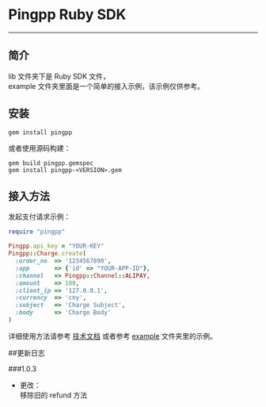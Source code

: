 Pingpp Ruby SDK 
=================

****

## 简介

lib 文件夹下是 Ruby SDK 文件，<br>
example 文件夹里面是一个简单的接入示例，该示例仅供参考。

## 安装
```
gem install pingpp
```
或者使用源码构建：
```
gem build pingpp.gemspec
gem install pingpp-<VERSION>.gem
```

## 接入方法

发起支付请求示例：

```ruby
require "pingpp"

Pingpp.api_key = "YOUR-KEY"
Pingpp::Charge.create(
  :order_no  => '1234567890',
  :app       => {'id' => "YOUR-APP-ID"},
  :channel   => Pingpp::Channel::ALIPAY,
  :amount    => 100,
  :client_ip => '127.0.0.1',
  :currency  => 'cny',
  :subject   => 'Charge Subject',
  :body      => 'Charge Body'
)
```

详细使用方法请参考 [技术文档](https://pingplusplus.com/document) 或者参考 [example](https://github.com/PingPlusPlus/pingpp-ruby/tree/master/example) 文件夹里的示例。

##更新日志

###1.0.3
* 更改：<br>
移除旧的 refund 方法